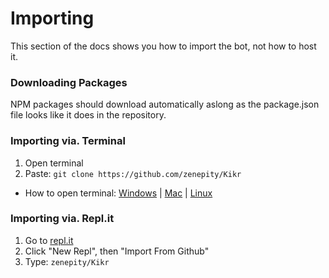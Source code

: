 # Importing
This section of the docs shows you how to import the bot, not how to host it.

### Downloading Packages
NPM packages should download automatically aslong as the package.json file looks like it does in the repository. 

### Importing via. Terminal
 1. Open terminal
 2. Paste: `git clone https://github.com/zenepity/Kikr`
 - How to open terminal: [Windows](https://youtu.be/GlsMpvkRxIg) | [Mac](https://youtu.be/KqtKD8z-NRc) | [Linux](https://youtu.be/w2p4C_uTED4)

### Importing via. Repl.it
1. Go to [repl.it](replit.com/~)
2. Click "New Repl", then "Import From Github"
3. Type: `zenepity/Kikr`
